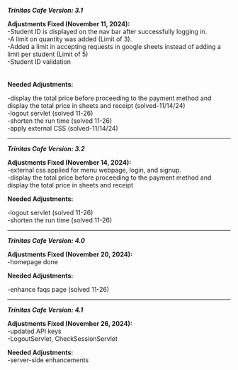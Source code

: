 ***Trinitas Cafe Version: 3.1***


__Adjustments Fixed (November 11, 2024):__  <br />
-Student ID is displayed on the nav bar after successfully logging in. <br />
-A limit on quantity was added (Limit of 3).  <br />
-Added a limit in accepting requests in google sheets instead of adding a limit per student (Limit of 5)  <br />
-Student ID validation  <br />
 <br /> 
  <br />
__Needed Adjustments:__ <br />

-display the total price before proceeding to the payment method and display the total price in sheets and receipt (solved-11/14/24) <br />
-logout servlet (solved 11-26) <br />
-shorten the run time (solved 11-26) <br />
-apply external CSS (solved-11/14/24) <br />


-------------------------------------------------------------------------------------------------------

***Trinitas Cafe Version: 3.2***

__Adjustments Fixed (November 14, 2024):__ <br />
-external css applied for menu webpage, login, and signup. <br />
-display the total price before proceeding to the payment method and display the total price in sheets and receipt <br />

__Needed Adjustments:__ <br />

-logout servlet (solved 11-26) <br />
-shorten the run time (solved 11-26) <br />

--------------------------------------------------------------------------------------------------------

***Trinitas Cafe Version: 4.0***

__Adjustments Fixed (November 20, 2024):__ <br />
-homepage done

__Needed Adjustments:__ <br />

-enhance faqs page (solved 11-26)

--------------------------------------------------------------------------------------------------------

***Trinitas Cafe Version: 4.1***

__Adjustments Fixed (November 26, 2024):__ <br />
-updated API keys <br />
-LogoutServlet, CheckSessionServlet <br />

__Needed Adjustments:__ <br />
-server-side enhancements


